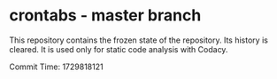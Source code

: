 # crontabs - master branch

This repository contains the frozen state of the repository.
Its history is cleared. It is used only for static code
analysis with Codacy.

Commit Time: 1729818121